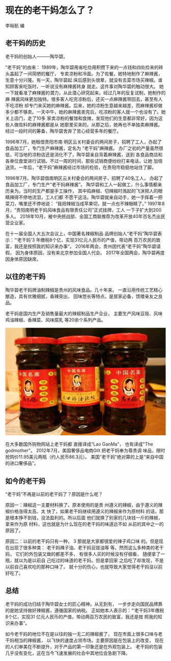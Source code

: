 # 现在的老干妈怎么了？

李裕航 编

## 老干妈的历史

老干妈的创始人———陶华碧。

 “老干妈”的由来： 1989年，陶华碧用省吃俭用积攒下来的一点钱和四处捡来的砖头盖起了一间简陋的餐厅， 专卖凉粉和冷面。为了佐餐，她特地制作了麻辣酱，生意十分兴隆。有一天，陶华碧起 床后感到头很晕，就没有去菜市场买辣椒。谁知顾客来吃饭时，一听说没有麻辣酱转身 就走。这件事对陶华碧的触动很大。 她一下就看准了麻辣酱的潜力，从此潜心研究起来。经过几年的反复试制，她制作的麻 辣酱风味更加独特。很多客人吃完凉粉后，还买一点麻辣酱带回去，甚至有人不吃凉粉 却专门来买她的麻辣酱。后来，她的凉粉生意越来越差，而麻辣酱却做多少都不够卖。一天中午，她的麻辣酱卖完后，吃凉粉的客人就一个也没有了。她关上店门，走了10多 家卖凉粉的餐馆和食摊，发现他们的生意都非常好，因为这些人做佐料的麻辣酱都是从 她那里买来的。从那之后，她再也不单独卖麻辣酱。 经过一段时间的筹备，陶华碧舍弃了苦心经营多年的餐厅。
 
 1996年7月，她租借贵阳市南 明区云关村委会的两间房子，招聘了工人，办起了食品加工厂，专门生产麻辣酱，定名为 “老干妈”麻辣酱。 办厂之初的产量虽然很低，可当地的凉粉店还是消化不了，陶华碧亲自背着麻辣酱，送到 各食品商店和各单位食堂进行试销。不过一周的时间，那些试销商便纷纷打来电话，让她 加倍送货。一年后，“老干妈”麻辣酱经过市场的检验，在贵阳市稳稳地站住了脚。

 1996年7月，陶华碧借南明区云关村委会的两间房子，招聘了40名工人， 办起了食品加工厂，专门生产“老干妈麻辣酱”。 陶华碧和工人一起做工，什么事情都亲历亲为。当时的生产都是手工操作， 其中捣麻椒、切辣椒时溅起的飞沫把人的眼睛辣得不停地流泪，工人们都 不愿干这活。陶华碧就亲自动手，她一手挥着一把菜刀，嘴里还不停地说： “我把辣椒当成苹果切，就一点也不辣眼睛了。” 1997年8月，“贵阳南明老干妈风味食品有限责任公司”正式挂牌，工人 一下子扩大到200多人。 2018年10月，被中央统战部、全国工商联推荐为改革开放40年百名杰出民营企业家。

 在十一届全国人大五次会议上，中国著名辣椒制品 品牌创始人“老干妈”陶华碧表示：“‘老干妈'3 年缴税8个亿，实现31亿元人民币的产值，带动两 百万农民的致富，我还是按照我的知识来办事“。 2016年两会，贵州团代表“老干妈”陶华碧请假， 因为身体原因，没有来北京参加全国人代会。 2017年全国两会，陶华碧再度因身体原因缺席。

 ## 以往的老干妈

 陶华碧老干妈牌油制辣椒是贵州的风味食品。几十年来，  一直沿用传统工艺精心酿造，具有优雅细腻，香辣突出， 回味悠长等特点。是居家必备，馈赠亲友之良品。
 
  老干妈是国内生产及销售量最大的辣椒制品生产企业， 主要生产风味豆豉、风味鸡油辣椒、香辣菜、风味腐乳 等20余个系列产品。

  ![](./img/a1.jpg)
  
  在大多数国外购物网站上老干妈都 直接译成"Lao GanMa"， 也有译成"The godmother"。 2012年7月，美国奢侈品电商Gilt 把老干妈奉为尊贵调 味品，限时抢购价11.95美元两瓶（约人民币86.3元）。 美国“老干妈”绝对算的上是“来自中国的进口奢侈品”。

  ## 如今的老干妈

  “老干妈”不再是以前的老干妈了？原因是什么呢？
  
  原因一：辣椒这一主要材料换了。原本使用的是贵 州遵义的辣椒，由于遵义的辣椒价格涨得太高、太 快了，如果老干妈继续用遵义的辣椒来作为原材料 的话，那是根本挣不到钱，没法盈利的。所以后面 他们就换了别家的几块钱一斤的辣椒，拿来作为原 材料，这也就是为什么现在的老干妈的味道远不如 从前的其中之一的原因了。

  原因二：以前的老干妈只有一种， 3 那就是大家都很爱的辣子鸡口味 的。但是现在出现了很多种类： 老干妈辣子油、老干妈豆豉油等 等。然而这么多种类的老干妈， 它们的外包装又做的都差不多， 有很多人买的时候没有仔细看， 随便拿了一瓶，就以为是以前自 己吃过的味道的老干妈。但是拿回家 之后吃了却发现，不是以前自己喜欢吃的那种口味了， 就十分的伤心，也就导致大家觉得老干妈没以前好吃了。

## 总结

老干妈的成功归结于陶华碧女士的匠心精神。从无到有， 一步步走向国民品牌靠的是她坚持做好辣椒酱，遵循国家的纳税。 正如她本人表示的：“‘老干妈3年缴税8个亿，实现31 亿元人民币的产值，带动两百万农民的致富，我还是按 照我的知识来办事“。 

 如今老干妈的地位不在是以往的独一无二的辣椒酱了， 现在市面上很多口味与老干妈相当的辣椒酱， 以飞快的速度占领市场，主要原因是在包装上的改变， 现在的人们审美在不断提升，对于产品的第一印象还是在外观包装上。 老干妈的包装几乎没有变化，这在当今飞速发展的社会中其地位会急剧下降。